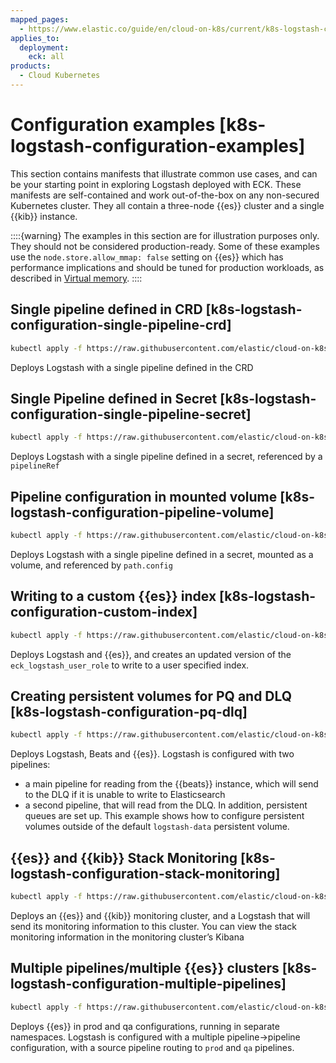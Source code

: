 ```yaml
---
mapped_pages:
  - https://www.elastic.co/guide/en/cloud-on-k8s/current/k8s-logstash-configuration-examples.html
applies_to:
  deployment:
    eck: all
products:
  - Cloud Kubernetes
---
```


# Configuration examples [k8s-logstash-configuration-examples]

This section contains manifests that illustrate common use cases, and can be your starting point in exploring Logstash deployed with ECK. These manifests are self-contained and work out-of-the-box on any non-secured Kubernetes cluster. They all contain a three-node {{es}} cluster and a single {{kib}} instance.

::::{warning}
The examples in this section are for illustration purposes only. They should not be considered production-ready. Some of these examples use the `node.store.allow_mmap: false` setting on {{es}} which has performance implications and should be tuned for production workloads, as described in [Virtual memory](virtual-memory.md).
::::


## Single pipeline defined in CRD [k8s-logstash-configuration-single-pipeline-crd]

```sh
kubectl apply -f https://raw.githubusercontent.com/elastic/cloud-on-k8s/{{eck_release_branch}}/config/recipes/logstash/logstash-eck.yaml
```

Deploys Logstash with a single pipeline defined in the CRD


## Single Pipeline defined in Secret [k8s-logstash-configuration-single-pipeline-secret]

```sh
kubectl apply -f https://raw.githubusercontent.com/elastic/cloud-on-k8s/{{eck_release_branch}}/config/recipes/logstash/logstash-pipeline-as-secret.yaml
```

Deploys Logstash with a single pipeline defined in a secret, referenced by a `pipelineRef`


## Pipeline configuration in mounted volume [k8s-logstash-configuration-pipeline-volume]

```sh
kubectl apply -f https://raw.githubusercontent.com/elastic/cloud-on-k8s/{{eck_release_branch}}/config/recipes/logstash/logstash-pipeline-as-volume.yaml
```

Deploys Logstash with a single pipeline defined in a secret, mounted as a volume, and referenced by `path.config`


## Writing to a custom {{es}} index [k8s-logstash-configuration-custom-index]

```sh
kubectl apply -f https://raw.githubusercontent.com/elastic/cloud-on-k8s/{{eck_release_branch}}/config/recipes/logstash/logstash-es-role.yaml
```

Deploys Logstash and {{es}}, and creates an updated version of the `eck_logstash_user_role` to write to a user specified index.


## Creating persistent volumes for PQ and DLQ [k8s-logstash-configuration-pq-dlq]

```sh
kubectl apply -f https://raw.githubusercontent.com/elastic/cloud-on-k8s/{{eck_release_branch}}/config/recipes/logstash/logstash-volumes.yaml
```

Deploys Logstash, Beats and {{es}}. Logstash is configured with two pipelines:

* a main pipeline for reading from the {{beats}} instance, which will send to the DLQ if it is unable to write to Elasticsearch
* a second pipeline, that will read from the DLQ. In addition, persistent queues are set up. This example shows how to configure persistent volumes outside of the default `logstash-data` persistent volume.


## {{es}} and {{kib}} Stack Monitoring [k8s-logstash-configuration-stack-monitoring]

```sh
kubectl apply -f https://raw.githubusercontent.com/elastic/cloud-on-k8s/{{eck_release_branch}}/config/recipes/logstash/logstash-monitored.yaml
```

Deploys an {{es}} and {{kib}} monitoring cluster, and a Logstash that will send its monitoring information to this cluster. You can view the stack monitoring information in the monitoring cluster’s Kibana


## Multiple pipelines/multiple {{es}} clusters [k8s-logstash-configuration-multiple-pipelines]

```sh
kubectl apply -f https://raw.githubusercontent.com/elastic/cloud-on-k8s/{{eck_release_branch}}/config/recipes/logstash/logstash-multi.yaml
```

Deploys {{es}} in prod and qa configurations, running in separate namespaces. Logstash is configured with a multiple pipeline→pipeline configuration, with a source pipeline routing to `prod` and `qa` pipelines.
